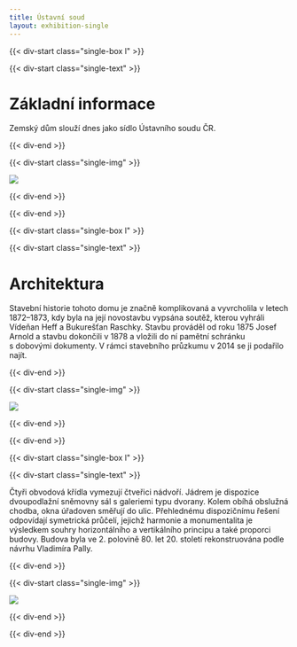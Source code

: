 ```yaml
---
title: Ústavní soud
layout: exhibition-single
---
```


{{< div-start class="single-box l" >}}

{{< div-start class="single-text" >}}

# Základní informace

Zemský dům slouží dnes jako sídlo Ústavního soudu ČR. 

{{< div-end >}}

{{< div-start class="single-img" >}}

[![](/imgs/exhibition/soud.jpg)](/imgs/exhibition/soud.jpg)

{{< div-end >}}

{{< div-end >}}

{{< div-start class="single-box l" >}}

{{< div-start class="single-text" >}}

# Architektura

Stavební historie tohoto domu je značně komplikovaná a vyvrcholila v letech 1872–1873, kdy byla na její novostavbu vypsána soutěž, kterou vyhráli Vídeňan Heff a Bukurešťan Raschky. Stavbu prováděl od roku 1875 Josef Arnold a stavbu dokončili v 1878 a vložili do ní pamětní schránku s dobovými dokumenty. V rámci stavebního průzkumu v 2014 se ji podařilo najít. 

{{< div-end >}}

{{< div-start class="single-img" >}}

[![](/imgs/exhibition/soud-old1.jpg)](/imgs/exhibition/soud-old1.jpg)

{{< div-end >}}

{{< div-end >}}

{{< div-start class="single-box l" >}}

{{< div-start class="single-text" >}}

Čtyři obvodová křídla vymezují čtveřici nádvoří. Jádrem je dispozice dvoupodlažní sněmovny sál s galeriemi typu dvorany. Kolem obíhá obslužná chodba, okna úřadoven směřují do ulic. Přehlednému dispozičnímu řešení odpovídají symetrická průčelí, jejichž harmonie a monumentalita je výsledkem souhry horizontálního a vertikálního principu a také proporci budovy. Budova byla ve 2. polovině 80. let 20. století rekonstruována podle návrhu Vladimíra Pally.

{{< div-end >}}

{{< div-start class="single-img" >}}

[![](/imgs/exhibition/soud2.jpeg)](/imgs/exhibition/soud2.jpeg)

{{< div-end >}}

{{< div-end >}}
